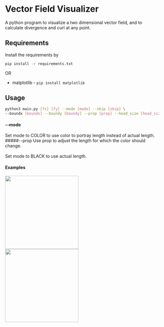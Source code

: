 # Vector Field Visualizer
A python program to visualize a two dimensional 
vector field, and to calculate divergence and curl 
at any point.

## Requirements
Install the requirements by
```bash
pip install -r requirements.txt
```
OR
* matplotlib - `pip install matplotlib`
## Usage
```bash
python3 main.py [fx] [fy] --mode [mode] --skip [skip] \
--boundx [boundx] --boundy [boundy] --prop [prop] --head_size [head_size]
```
#### --mode
Set mode to COLOR to use color to portray length instead of actual length.
#####--prop
Use prop to adjust the length for which the color should change.
<br><br>
Set mode to BLACK to use actual length.
#### Examples
<img src="https://raw.githubusercontent.com/vivek3141/vector-field-visualizer/master/img/color.jpg" height=240><br>
<img src="https://raw.githubusercontent.com/vivek3141/vector-field-visualizer/master/img/blackwhite.jpg" height=240>

